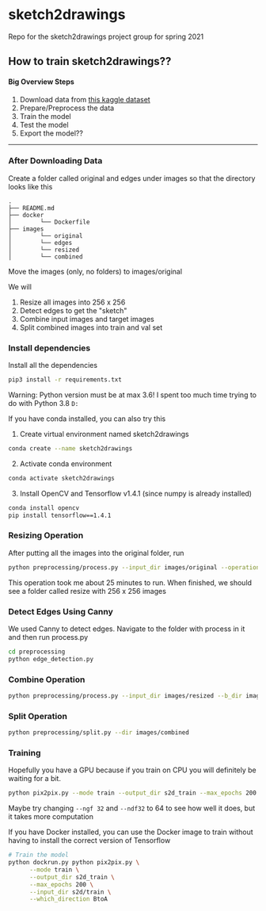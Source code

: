 # sketch2drawings
Repo for the sketch2drawings project group for spring 2021

## How to train sketch2drawings??
#### Big Overview Steps
1. Download data from [this kaggle dataset](https://www.kaggle.com/shanmukh05/anime-names-and-image-generation)
2. Prepare/Preprocess the data
3. Train the model
4. Test the model
5. Export the model??

<hr>

### After Downloading Data
Create a folder called original and edges under images so that the directory looks like this
```
.
├── README.md
├── docker
│        └── Dockerfile
├── images
│        └── original
│        └── edges
│        └── resized
│        └── combined
```

Move the images (only, no folders) to images/original

We will
1. Resize all images into 256 x 256
2. Detect edges to get the "sketch"
3. Combine input images and target images
4. Split combined images into train and val set

### Install dependencies
Install all the dependencies
```bash
pip3 install -r requirements.txt
```

Warning: Python version must be at max 3.6! I spent too much time trying to do with Python 3.8 `D:`

If you have conda installed, you can also try this
1. Create virtual environment named sketch2drawings
```bash
conda create --name sketch2drawings
```

2. Activate conda environment
```bash
conda activate sketch2drawings
```

3. Install OpenCV and Tensorflow v1.4.1 (since numpy is already installed)
```bash
conda install opencv
pip install tensorflow==1.4.1
```

### Resizing Operation
After putting all the images into the original folder, run

```bash
python preprocessing/process.py --input_dir images/original --operation resize --output_dir images/resized
```

This operation took me about 25 minutes to run. When finished, we should see a folder called resize with 256 x 256 images

### Detect Edges Using Canny
We used Canny to detect edges. Navigate to the folder with process in it and then run process.py

```bash
cd preprocessing
python edge_detection.py
```

### Combine Operation
```bash
python preprocessing/process.py --input_dir images/resized --b_dir images/edges --operation combine --output_dir images/combined
```

### Split Operation
```bash
python preprocessing/split.py --dir images/combined
```

### Training
Hopefully you have a GPU because if you train on CPU you will definitely be waiting for a bit.
```bash
python pix2pix.py --mode train --output_dir s2d_train --max_epochs 200 --input_dir s2d/train --which_direction BtoA --ngf 32 --ndf 32
```

Maybe try changing `--ngf 32` and `--ndf32` to 64 to see how well it does, but it takes more computation

If you have Docker installed, you can use the Docker image to train without having to install the correct version of Tensorflow

```bash
# Train the model
python dockrun.py python pix2pix.py \
      --mode train \
      --output_dir s2d_train \
      --max_epochs 200 \
      --input_dir s2d/train \
      --which_direction BtoA
```